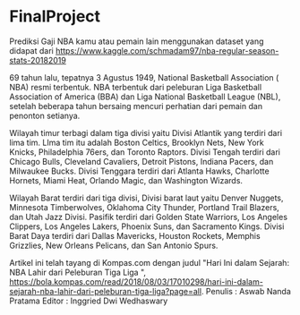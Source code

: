 # FinalProject

Prediksi Gaji NBA kamu atau pemain lain menggunakan dataset yang didapat dari
https://www.kaggle.com/schmadam97/nba-regular-season-stats-20182019 

69 tahun lalu, tepatnya 3 Agustus 1949, National Basketball Association ( NBA) resmi terbentuk. 
NBA terbentuk dari peleburan Liga Basketball Association of America (BBA) dan Liga National Basketball League (NBL),
setelah beberapa tahun bersaing mencuri perhatian dari pemain dan penonton setianya.

Wilayah timur terbagi dalam tiga divisi yaitu Divisi Atlantik yang terdiri dari lima tim. LIma tim itu adalah Boston Celtics, Brooklyn Nets, New York Knicks, Philadelphia 76ers, dan Toronto Raptors. 
Divisi Tengah terdiri dari Chicago Bulls, Cleveland Cavaliers, Detroit Pistons, Indiana Pacers, dan Milwaukee Bucks. 
Divisi Tenggara terdiri dari Atlanta Hawks, Charlotte Hornets, Miami Heat, Orlando Magic, dan Washington Wizards.

Wilayah Barat terdiri dari tiga divisi, Divisi barat laut yaitu Denver Nuggets, Minnesota Timberwolves, Oklahoma City Thunder, Portland Trail Blazers, dan Utah Jazz Divisi.
Pasifik terdiri dari Golden State Warriors, Los Angeles Clippers, Los Angeles Lakers, Phoenix Suns, dan Sacramento Kings.
Divisi Barat Daya terdiri dari Dallas Mavericks, Houston Rockets, Memphis Grizzlies, New Orleans Pelicans, dan San Antonio Spurs.

Artikel ini telah tayang di Kompas.com dengan judul "Hari Ini dalam Sejarah: NBA Lahir dari Peleburan Tiga Liga ", https://bola.kompas.com/read/2018/08/03/17010298/hari-ini-dalam-sejarah-nba-lahir-dari-peleburan-tiga-liga?page=all.
Penulis : Aswab Nanda Pratama
Editor : Inggried Dwi Wedhaswary
